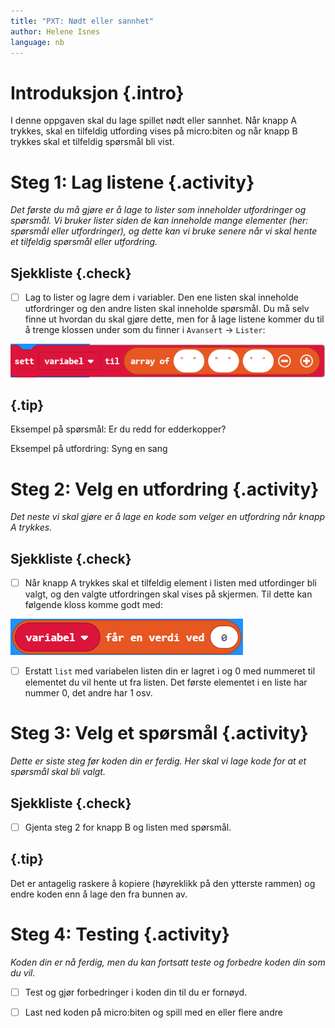 ```yaml
---
title: "PXT: Nødt eller sannhet"
author: Helene Isnes
language: nb
---
```



# Introduksjon {.intro}

I denne oppgaven skal du lage spillet nødt eller sannhet. Når knapp A trykkes, skal en tilfeldig utfording vises på micro:biten og når knapp B trykkes skal et tilfeldig spørsmål bli vist. 


# Steg 1: Lag listene {.activity}

*Det første du må gjøre er å lage to lister som inneholder utfordringer og spørsmål. Vi bruker lister siden de kan inneholde mange elementer (her: spørsmål eller utfordringer), og dette kan vi bruke senere når vi skal hente et tilfeldig spørsmål eller utfordring.*

## Sjekkliste {.check}

- [ ] Lag to lister og lagre dem i variabler. Den ene listen skal inneholde utfordringer og den andre listen skal inneholde spørsmål. Du må selv finne ut hvordan du skal gjøre dette, men for å lage listene kommer du til å trenge  klossen under som du finner i `Avansert` -> `Lister`:

![Bilde for å vise hvilken kloss en bruker for å lage en liste](lage_liste.png)

## {.tip}

Eksempel på spørsmål: Er du redd for edderkopper?

Eksempel på utfordring: Syng en sang


# Steg 2: Velg en utfordring {.activity}

*Det neste vi skal gjøre er å lage en kode som velger en utfordring når knapp A trykkes.*

## Sjekkliste {.check}

- [ ] Når knapp A trykkes skal et tilfeldig element i listen med utfordinger bli valgt, og den valgte utfordringen skal vises på skjermen. Til dette kan følgende kloss komme godt med:

![Bilde for å vise hvilken kloss en kan bruke for å finne et element i en liste](element_i_liste.png)

- [ ] Erstatt `list` med variabelen listen din er lagret i og 0 med nummeret til elementet du vil hente ut fra listen. Det første elementet i en liste har nummer 0, det andre har 1 osv.


# Steg 3: Velg et spørsmål {.activity}

*Dette er siste steg før koden din er ferdig. Her skal vi lage kode for at et spørsmål skal bli valgt.*

## Sjekkliste {.check}

- [ ] Gjenta steg 2 for knapp B og listen med spørsmål. 

## {.tip}

Det er antagelig raskere å kopiere (høyreklikk på den ytterste rammen) og endre koden enn å lage den fra bunnen av. 


# Steg 4: Testing {.activity}

*Koden din er nå ferdig, men du kan fortsatt teste og forbedre koden din som du vil.*

- [ ] Test og gjør forbedringer i koden din til du er fornøyd.

- [ ] Last ned koden på micro:biten og spill med en eller flere andre 
